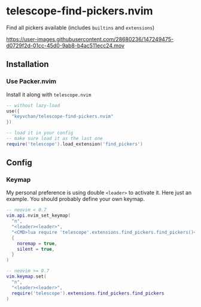 # telescope-find-pickers.nvim

Find all pickers available (includes `builtins` and `extensions`)

https://user-images.githubusercontent.com/28680236/147249475-d0729f2d-01cc-45d0-9ab8-b4ac511ecc24.mov

## Installation

### Use Packer.nvim

Install it along with `telescope.nvim`

```lua
-- without lazy-load
use({
  "keyvchan/telescope-find-pickers.nvim"
})

-- load it in your config
-- make sure load it as the last one
require('telescope').load_extension('find_pickers')
```

## Config

### Keymap

My personal preference is using double `<leader>` to activate it. Here just an example. You should probably define your own keymap.

```lua
-- neovim < 0.7
vim.api.nvim_set_keymap(
  "n",
  "<leader><leader>",
  "<CMD>lua require 'telescope'.extensions.find_pickers.find_pickers()<CR>",
  {
    noremap = true,
    silent = true,
  }
)

-- neovim >= 0.7
vim.keymap.set(
  "n",
  "<leader><leader>",
  require('telescope').extensions.find_pickers.find_pickers
)
```
